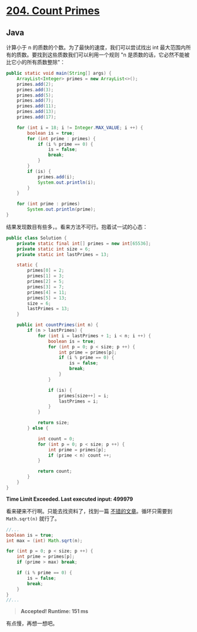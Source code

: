# [204. Count Primes](https://leetcode.com/problems/count-primes/)

## Java

计算小于 n 的质数的个数。为了最快的速度，我们可以尝试找出 int 最大范围内所有的质数。要找到这些质数我们可以利用一个规则 "n 是质数的话，它必然不能被比它小的所有质数整除"：


```java
public static void main(String[] args) {
    ArrayList<Integer> primes = new ArrayList<>();
    primes.add(2);
    primes.add(3);
    primes.add(5);
    primes.add(7);
    primes.add(11);
    primes.add(13);
    primes.add(17);

    for (int i = 18; i != Integer.MAX_VALUE; i ++) {
        boolean is = true;
        for (int prime : primes) {
            if (i % prime == 0) {
                is = false;
                break;
            }
        }
        if (is) {
            primes.add(i);
            System.out.println(i);
        }
    }

    for (int prime : primes)
        System.out.println(prime);
}
```

结果发现数目有些多，。看来方法不可行。抱着试一试的心态：

```java
public class Solution {
    private static final int[] primes = new int[65536];
    private static int size = 6;
    private static int lastPrimes = 13;

    static {
        primes[0] = 2;
        primes[1] = 3;
        primes[2] = 5;
        primes[3] = 7;
        primes[4] = 11;
        primes[5] = 13;
        size = 6;
        lastPrimes = 13;
    }

    public int countPrimes(int n) {
        if (n > lastPrimes) {
            for (int i = lastPrimes + 1; i < n; i ++) {
                boolean is = true;
                for (int p = 0; p < size; p ++) {
                    int prime = primes[p];
                    if (i % prime == 0) {
                        is = false;
                        break;
                    }
                }

                if (is) {
                    primes[size++] = i;
                    lastPrimes = i;
                }
            }

            return size;
        } else {

            int count = 0;
            for (int p = 0; p < size; p ++) {
                int prime = primes[p];
                if (prime < n) count ++;
            }

            return count;
        }
    }
}
```

**Time Limit Exceeded. Last executed input: 499979**

看来硬来不行啊。只能去找资料了，找到一篇 [不错的文章](https://zhuanlan.zhihu.com/p/21575441)。循环只需要到 `Math.sqrt(n)` 就行了。

```java
//...
boolean is = true;
int max = (int) Math.sqrt(n);

for (int p = 0; p < size; p ++) {
    int prime = primes[p];
    if (prime > max) break;

    if (i % prime == 0) {
        is = false;
        break;
    }
}
//...
```

> **Accepted! Runtime: 151 ms**

有点慢，再想一想吧。